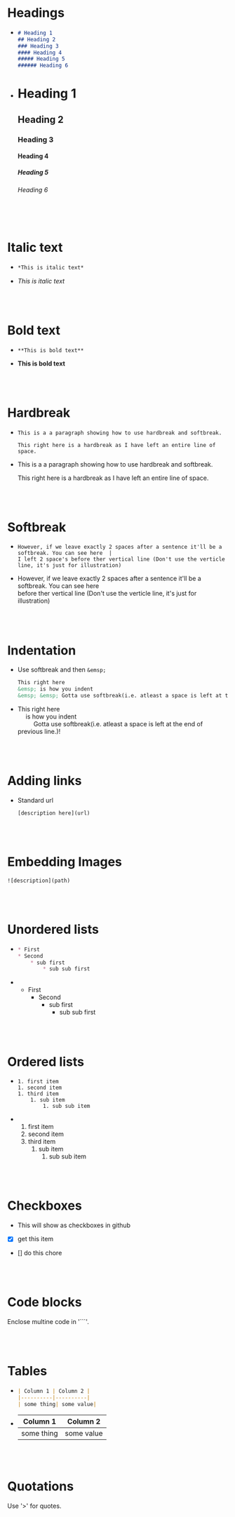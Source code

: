 

# Headings

- 
    ```markdown
    # Heading 1
    ## Heading 2
    ### Heading 3
    #### Heading 4
    ##### Heading 5
    ###### Heading 6
    ```
- 
    # Heading 1
    ## Heading 2
    ### Heading 3
    #### Heading 4
    ##### Heading 5
    ###### Heading 6

<br/>
<br/>

# Italic text

* 
    ```markdown
    *This is italic text*
    ```

* 
    *This is italic text*

<br/>
<br/>

# Bold text
*   ```
    **This is bold text**
    ```
*  **This is bold text**

<br/>
<br/>

# Hardbreak

*
    ```
    This is a a paragraph showing how to use hardbreak and softbreak.

    This right here is a hardbreak as I have left an entire line of space.
    ```

* This is a a paragraph showing how to use hardbreak and softbreak.  

  This right here is a hardbreak as I have left an entire line of space.

<br/>
<br/>

# Softbreak

*
    ```
    However, if we leave exactly 2 spaces after a sentence it'll be a softbreak. You can see here  |
    I left 2 space's before ther vertical line (Don't use the verticle line, it's just for illustration)
    ```
* However, if we leave exactly 2 spaces after a sentence it'll be a softbreak. You can see  here  
 before ther vertical line (Don't use the verticle line, it's just for illustration)


<br/>
<br/>

# Indentation

* Use softbreak and then `&emsp;`  
    ```markdown
    This right here   
    &emsp; is how you indent  
    &emsp; &emsp; Gotta use softbreak(i.e. atleast a space is left at the end of previous line.)!
    ```
* This right here   
  &emsp; is how you indent  
  &emsp; &emsp; Gotta use softbreak(i.e. atleast a space is left at the end of previous line.)!

<br/>
<br/>

# Adding links

* Standard url 
    ```
    [description here](url)
    ```


<br/>
<br/>

# Embedding Images

```syntax
![description](path)
```
<br/>
<br/>

# Unordered lists

*
    ```markdown
    * First
    * Second 
        * sub first
            * sub sub first
    ```

* * First
    * Second 
        * sub first
            * sub sub first
<br/>
<br/>

# Ordered lists

*
    ```
    1. first item
    1. second item
    1. third item
        1. sub item 
            1. sub sub item
    ```
* 1. first item
    1. second item
    1. third item
        1. sub item 
            1. sub sub item

<br/>
<br/>

# Checkboxes
* This will show as checkboxes in github

* [x] get this item
* [] do this chore 

<br/>
<br/>

# Code blocks

Enclose multine code in '```'.

<br/>
<br/>

# Tables

* 
    ```markdown
    | Column 1 | Column 2 |
    |----------|----------|
    | some thing| some value|
    ```

*   | Column 1 | Column 2 |
    |----------|----------|
    | some thing| some value|

<br/>
<br/>

# Quotations
 Use '>' for quotes.

<br/>
<br/>

